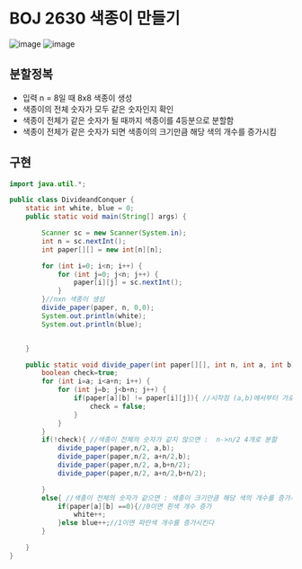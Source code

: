 # BOJ 2630 색종이 만들기

![image](https://user-images.githubusercontent.com/80517119/159916461-29925446-ebd4-4600-a487-96435d6706a7.png)
![image](https://user-images.githubusercontent.com/80517119/159916626-a499aa94-2ce3-43ad-ba82-1fc322e6e1ff.png)

## 분할정복
* 입력 n = 8일 때 8x8 색종이 생성 
* 색종이의 전체 숫자가 모두 같은 숫자인지 확인 
* 색종이 전체가 같은 숫자가 될 때까지 색종이를 4등분으로 분할함
* 색종이 전체가 같은 숫자가 되면 색종이의 크기만큼 해당 색의 개수를 증가시킴
## 구현

```java
import java.util.*;

public class DivideandConquer {
    static int white, blue = 0;
    public static void main(String[] args) {

        Scanner sc = new Scanner(System.in);
        int n = sc.nextInt();
        int paper[][] = new int[n][n];

        for (int i=0; i<n; i++) {
            for (int j=0; j<n; j++) {
                paper[i][j] = sc.nextInt();
            }
        }//nxn 색종이 생성
        divide_paper(paper, n, 0,0);
        System.out.println(white);
        System.out.println(blue);


    }

    public static void divide_paper(int paper[][], int n, int a, int b){ //색종이 분할
        boolean check=true;
        for (int i=a; i<a+n; i++) {
            for (int j=b; j<b+n; j++) {
                if(paper[a][b] != paper[i][j]){ //시작점 (a,b)에서부터 가로,세로 n만큼의 색종이가 같은 숫자로 이루어져있지 않는지 확인
                    check = false;
                }
            }
        }
        if(!check){ //색종이 전체의 숫자가 같지 않으면 :  n->n/2 4개로 분할
            divide_paper(paper,n/2, a,b);
            divide_paper(paper,n/2, a+n/2,b);
            divide_paper(paper,n/2, a,b+n/2);
            divide_paper(paper,n/2, a+n/2,b+n/2);

        }
        else{ //색종이 전체의 숫자가 같으면 : 색종이 크기만큼 해당 색의 개수를 증가시킴
            if(paper[a][b] ==0){//0이면 흰색 개수 증가
                white++;
            }else blue++;//1이면 파란색 개수를 증가시킨다
        }

    }
}
```